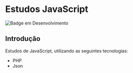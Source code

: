 # Estudos JavaScript

![Badge em Desenvolvimento](https://img.shields.io/static/v1?label=STATUS&message=FINALIZADO&color=GREEN&style=for-the-badge)

## Introdução
Estudos de JavaScript, utilizando as seguintes tecnologias:
* PHP 
* Json
